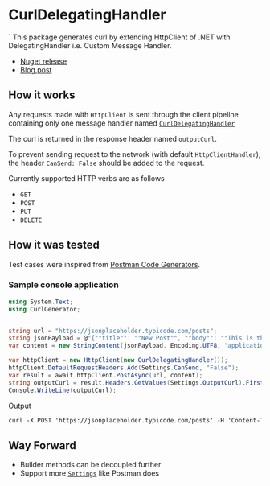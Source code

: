 # CurlDelegatingHandler
`
This package generates curl by extending HttpClient of .NET with DelegatingHandler i.e. Custom Message Handler. 

- [Nuget release](https://www.nuget.org/packages/HttpClient.CurlDelegatingHandler)
- [Blog post](https://srinjoysantra.live/blog/curl-delegating-handler)

## How it works

Any requests made with `HttpClient` is sent through the client pipeline containing only one message handler named [`CurlDelegatingHandler`](./CurlGenerator/CurlDelegatingHandler.cs)

The curl is returned in the response header named `outputCurl`.

To prevent sending request to the network (with default `HttpClientHandler`), 
the header `CanSend: False` should be added to the request.

Currently supported HTTP verbs are as follows
- `GET`
- `POST`
- `PUT`
- `DELETE`

## How it was tested

Test cases were inspired from [Postman Code Generators](https://github.com/postmanlabs/postman-code-generators/blob/develop/codegens/curl/test/unit/fixtures/testcollection/collection.json).

### Sample console application

```cs
using System.Text;
using CurlGenerator;


string url = "https://jsonplaceholder.typicode.com/posts";
string jsonPayload = @"{""title"": ""New Post"", ""body"": ""This is the body of the new post"", ""userId"": 1}";
var content = new StringContent(jsonPayload, Encoding.UTF8, "application/json");

var httpClient = new HttpClient(new CurlDelegatingHandler());
httpClient.DefaultRequestHeaders.Add(Settings.CanSend, "False");
var result = await httpClient.PostAsync(url, content);
string outputCurl = result.Headers.GetValues(Settings.OutputCurl).FirstOrDefault();
Console.WriteLine(outputCurl);
```

Output

```txt
curl -X POST 'https://jsonplaceholder.typicode.com/posts' -H 'Content-Type: application/json; charset=utf-8' -H 'Content-Length: 78' -d '{"title": "New Post", "body": "This is the body of the new post", "userId": 1}'
```

## Way Forward
- Builder methods can be decoupled further
- Support more [`Settings`](./CurlGenerator/Settings.cs) like Postman does




